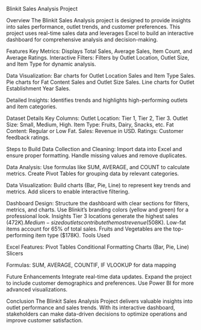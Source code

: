 Blinkit Sales Analysis Project

Overview
The Blinkit Sales Analysis project is designed to provide insights into sales performance, outlet trends, and customer preferences. This project uses real-time sales data and leverages Excel to build an interactive dashboard for comprehensive analysis and decision-making.

Features
Key Metrics: Displays Total Sales, Average Sales, Item Count, and Average Ratings.
Interactive Filters: Filters by Outlet Location, Outlet Size, and Item Type for dynamic analysis.

Data Visualization:
Bar charts for Outlet Location Sales and Item Type Sales.
Pie charts for Fat Content Sales and Outlet Size Sales.
Line charts for Outlet Establishment Year Sales.

Detailed Insights: Identifies trends and highlights high-performing outlets and item categories.

Dataset Details
Key Columns:
Outlet Location: Tier 1, Tier 2, Tier 3.
Outlet Size: Small, Medium, High.
Item Type: Fruits, Dairy, Snacks, etc.
Fat Content: Regular or Low Fat.
Sales: Revenue in USD.
Ratings: Customer feedback ratings.

Steps to Build
Data Collection and Cleaning:
Import data into Excel and ensure proper formatting.
Handle missing values and remove duplicates.

Data Analysis:
Use formulas like SUM, AVERAGE, and COUNT to calculate metrics.
Create Pivot Tables for grouping data by relevant categories.

Data Visualization:
Build charts (Bar, Pie, Line) to represent key trends and metrics.
Add slicers to enable interactive filtering.

Dashboard Design:
Structure the dashboard with clear sections for filters, metrics, and charts.
Use Blinkit’s branding colors (yellow and green) for a professional look.
Insights
Tier 3 locations generate the highest sales ($472K).
Medium-sized outlets contribute the most revenue ($508K).
Low-fat items account for 65% of total sales.
Fruits and Vegetables are the top-performing item type ($178K).
Tools Used

Excel Features:
Pivot Tables
Conditional Formatting
Charts (Bar, Pie, Line)
Slicers

Formulas:
SUM, AVERAGE, COUNTIF, IF
VLOOKUP for data mapping

Future Enhancements
Integrate real-time data updates.
Expand the project to include customer demographics and preferences.
Use Power BI for more advanced visualizations.

Conclusion
The Blinkit Sales Analysis Project delivers valuable insights into outlet performance and sales trends. With its interactive dashboard, stakeholders can make data-driven decisions to optimize operations and improve customer satisfaction.
